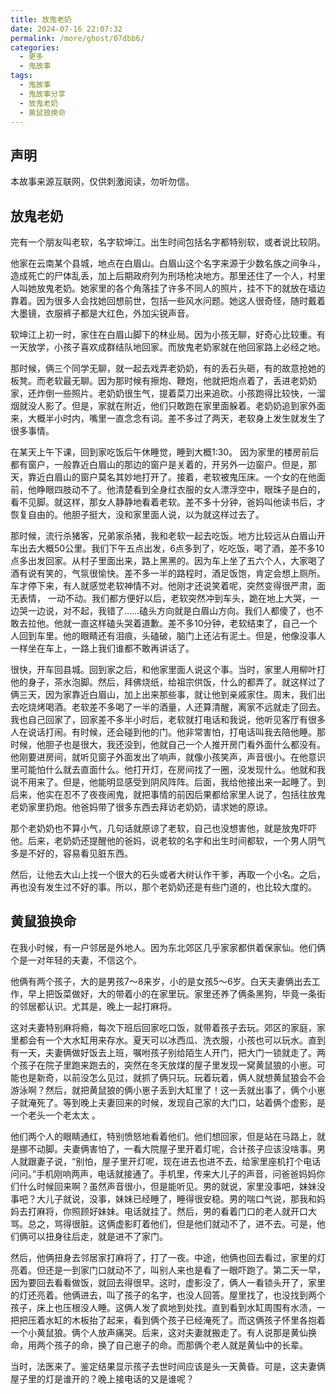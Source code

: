 ```yaml
---
title: 放鬼老奶
date: 2024-07-16 22:07:32
permalink: /more/ghost/07dbb6/
categories:
  - 更多
  - 鬼故事
tags:
  - 鬼故事
  - 鬼故事分享
  - 放鬼老奶
  - 黄鼠狼换命
---
```


## 声明

本故事来源互联网，仅供刺激阅读，勿听勿信。

<InArticleAdsense
    data-ad-client="ca-pub-1725717718088510"
    data-ad-slot="4281148213">
</InArticleAdsense>

<!-- more -->

## 放鬼老奶

完有一个朋友叫老软，名字软坤江。出生时间包括名字都特别软，或者说比较阴。

他家在云南某个县城，地点在白眉山。白眉山这个名字来源于少数名族之间争斗，造成死亡的尸体乱丢，加上后期政府列为刑场枪决地方。那里还住了一个人，村里人叫她放鬼老奶。她家里的各个角落挂了许多不同人的照片，挂不下的就放在墙边靠着。因为很多人会找她回想前世，包括一些风水问题。她这人很奇怪，随时戴着大墨镜，衣服裤子都是大红色，外加尖锐声音。

软坤江上初一时，家住在白眉山脚下的林业局。因为小孩无聊，好奇心比较重。有一天放学，小孩子喜欢成群结队地回家。而放鬼老奶家就在他回家路上必经之地。

那时候，俩三个同学无聊，就一起去戏弄老奶奶，有的丢石头砸，有的故意抢她的板凳。而老软最无聊。因为那时候有擦炮、鞭炮，他就把炮点着了，丢进老奶奶家，还炸倒一些照片。老奶奶很生气，提着菜刀出来追砍。小孩跑得比较快，一溜烟就没人影了。但是，家就在附近，他们只敢跑在家里面躲着。老奶奶追到家外面来，大概半小时内，嘴里一直念念有词。差不多过了两天，老软身上发生就发生了很多事情。

在某天上午下课，回到家吃饭后午休睡觉，睡到大概1:30。 因为家里的楼房前后都有窗户，一般靠近白眉山的那边的窗户是关着的，开另外一边窗户。但是，那天，靠近白眉山的窗户莫名其妙地打开了。接着，老软被鬼压床。一个女的在他面前，他睁眼四肢动不了。他清楚看到全身红衣服的女人漂浮空中，眼珠子是白的，看不见脚。就这样，那女人静静地看着老软。差不多十分钟，爸妈叫他读书后，才恢复自由的。他胆子挺大，没和家里面人说，以为就这样过去了。

那时候，流行杀猪客，兄弟家杀猪，我和老软一起去吃饭。地方比较远从白眉山开车出去大概50公里。我们下午五点出发，6点多到了，吃吃饭，喝了酒，差不多10点多出发回家。从村子里面出来，路上黑黑的。因为车上坐了五六个人，大家喝了酒有说有笑的，气氛很愉快。差不多一半的路程时，酒足饭饱，肯定会想上厕所。车才停下来，有人就感觉老软神情不对。他刚才还说笑着呢，突然变得很严肃，面无表情， 一动不动。我们都方便好以后，老软突然冲到车头，跪在地上大哭，一边哭一边说，对不起，我错了……磕头方向就是白眉山方向。我们人都傻了，也不敢去拉他。他就一直这样磕头哭着道歉。差不多10分钟，老软结束了，自己一个人回到车里。他的眼睛还有泪痕，头磕破，脑门上还沾有泥土。但是，他像没事人一样坐在车上，一路上我们谁都不敢再讲话了。

很快，开车回县城。回到家之后，和他家里面人说这个事。当时，家里人用柳叶打他的身子，茶水泡脚。然后，拜佛烧纸，给祖宗供饭，什么的都弄了。就这样过了俩三天，因为家靠近白眉山，加上出来那些事，就让他到亲戚家住。周末，我们出去吃烧烤喝酒。老软差不多喝了一半的酒量，人还算清醒，离家不远就走了回去。我也自己回家了，回家差不多半小时后，老软就打电话和我说，他听见客厅有很多人在说话打闹。有时候，还会碰到他的门。他非常害怕，打电话叫我去陪他睡。那时候，他胆子也是很大，我还没到，他就自己一个人推开房门看外面什么都没有。他刚要进房间，就听见窗子外面发出了响声，就像小孩笑声，声音很小。在他意识里可能怕什么就去直面什么。他打开灯，在房间找了一圈，没发现什么。他就和我说不用来了。但是，他能明显感受到阴风阵阵。后面，我给他接出来一起睡了。到后来，他实在忍不了夜夜闹鬼，就把事情的前因后果都给家里人说了，包括往放鬼老奶家里扔炮。他爸妈带了很多东西去拜访老奶奶，请求她的原谅。

那个老奶奶也不算小气，几句话就原谅了老软，自己也没想害他，就是放鬼吓吓他。后来，老奶奶还提醒他的爸妈，说老软的名字和出生时间都软，一个男人阴气多是不好的，容易看见脏东西。

然后，让他去大山上找一个很大的石头或者大树认作干爹，再取一个小名。之后，再也没有发生过不好的事。所以，那个老奶奶还是有些门道的，也比较大度的。

## 黄鼠狼换命

在我小时候，有一户邻居是外地人。因为东北郊区几乎家家都供着保家仙。他们俩个是一对年轻的夫妻，不信这个。

他俩有两个孩子，大的是男孩7～8来岁，小的是女孩5～6岁。白天夫妻俩出去工作，早上把饭菜做好，大的带着小的在家里玩。家里还养了俩条黑狗，毕竟一条街的邻居都认识。尤其是，晚上一起打麻将。

这对夫妻特别麻将瘾，每次下班后回家吃口饭，就带着孩子去玩。郊区的家庭，家里都会有一个大水缸用来存水。夏天可以冰西瓜、洗衣服，小孩也可以玩水。直到有一天，夫妻俩做好饭去上班，嘱咐孩子别给陌生人开门，把大门一锁就走了。两个孩子在院子里跑来跑去的，突然在冬天放煤的屋子里发现一窝黄鼠狼的小崽。可能也是新奇，以前没怎么见过，就抓了俩只玩。玩着玩着，俩人就想黄鼠狼会不会游泳啊？然后，就把黄鼠狼的俩小崽子丢到大缸里了！这一丢就出事了，俩个小崽子就淹死了。等到晚上夫妻回来的时候，发现自己家的大门口，站着俩个虚影，是一个老头一个老太太 。

他们两个人的眼睛通红，特别愤怒地看着他们。他们想回家，但是站在马路上，就是挪不动脚。夫妻俩害怕了，一看大院屋子里开着灯呢，合计孩子应该没啥事。男人就跟妻子说，“别怕，屋子里开灯呢，现在进去也进不去，给家里座机打个电话问问。”手机刚响两声，电话就接通了。手机里，传来大儿子的声音，问爸爸妈妈你们什么时候回来啊？虽然声音很小，但是能听见。男的就说，家里没事吧，妹妹没事吧？大儿子就说，没事，妹妹已经睡了，睡得很安稳。男的喘口气说，那我和妈妈去打麻将，你照顾好妹妹。电话就挂了。然后，男的看着门口的老人就开口大骂。总之，骂得很脏。这俩虚影盯着他们，但是他们就动不了，进不去。可是，他们俩可以扭身往后走，就是进不了家门。

然后，他俩扭身去邻居家打麻将了，打了一夜。中途，他俩也回去看过，家里的灯亮着。但还是一到家门口就动不了，叫别人来也是看了一眼吓跑了。第二天一早，因为要回去看看做饭，就回去得很早。这时，虚影没了，俩人一看锁头开了，家里的灯还亮着。他俩进去，叫了孩子的名字，也没人回答。屋里找了，也没找到两个孩子，床上也压根没人睡。这俩人发了疯地到处找。直到看到水缸周围有水渍，一把把压着水缸的木板抬了起来，看到俩个孩子已经淹死了。而这俩孩子怀里各抱着一个小黄鼠狼。俩个人放声痛哭。后来，这对夫妻就搬走了。有人说那是黄仙换命，用两个孩子的命，换了自己崽子的命。而那俩个老人就是黄仙中的长辈。

当时，法医来了。鉴定结果显示孩子去世时间应该是头一天黄昏。可是，这夫妻俩屋子里的灯是谁开的？晚上接电话的又是谁呢？